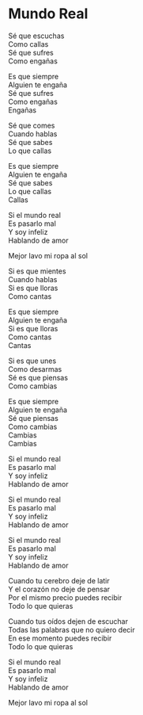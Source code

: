 # Mundo Real  

Sé que escuchas  
Como callas  
Sé que sufres  
Como engañas  

Es que siempre  
Alguien te engaña  
Sé que sufres  
Como engañas  
Engañas  

Sé que comes  
Cuando hablas  
Sé que sabes  
Lo que callas  

Es que siempre  
Alguien te engaña  
Sé que sabes  
Lo que callas  
Callas  

Si el mundo real  
Es pasarlo mal  
Y soy infeliz  
Hablando de amor  

Mejor lavo mi ropa al sol  

Si es que mientes  
Cuando hablas  
Si es que lloras  
Como cantas  

Es que siempre  
Alguien te engaña  
Si es que lloras  
Como cantas  
Cantas  

Si es que unes  
Como desarmas  
Sé es que piensas  
Como cambias  

Es que siempre  
Alguien te engaña  
Sé que piensas  
Como cambias  
Cambias  
Cambias  

Si el mundo real  
Es pasarlo mal  
Y soy infeliz  
Hablando de amor  

Si el mundo real  
Es pasarlo mal  
Y soy infeliz  
Hablando de amor  

Si el mundo real  
Es pasarlo mal  
Y soy infeliz  
Hablando de amor  

Cuando tu cerebro deje de latir  
Y el corazón no deje de pensar  
Por el mismo precio puedes recibir  
Todo lo que quieras  

Cuando tus oídos dejen de escuchar  
Todas las palabras que no quiero decir  
En ese momento puedes recibir  
Todo lo que quieras  

Si el mundo real  
Es pasarlo mal  
Y soy infeliz  
Hablando de amor  

Mejor lavo mi ropa al sol  
